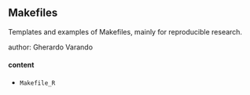 ## Makefiles

Templates and examples of Makefiles, mainly for reproducible research. 

author: Gherardo Varando 
#### content

- `Makefile_R` 






